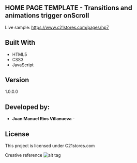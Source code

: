 ## HOME PAGE TEMPLATE - Transitions and animations trigger onScroll 

Live sample:
https://www.c21stores.com/pages/hp7


## Built With

* HTML5
* CSS3
* JavaScript

## Version

1.0.0.0

## Developed by:

* **Juan Manuel Rios Villanueva** -

<!-- See also the list of [contributors](https://github.com/your/project/contributors) who participated in this project. -->

## License

This project is licensed under C21stores.com
<!-- see the [LICENSE.md](LICENSE.md) file for details -->

<!-- ## Acknowledgments

* Hat tip to anyone who's code was used
* Inspiration
* etc
 -->

Creative reference
![alt tag](https://www.c21stores.com/media/W1siZiIsIjIwMTYvMTAvMjcvMTEvNDAvNDQvMzYvMDBfMTFXZWVrMUFfSFAuanBnIl1d/00_11Week1A_HP.jpg?sha=43d75a849acc5cc0)

